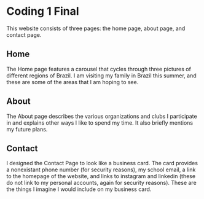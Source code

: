 # Coding 1 Final

This website consists of three pages: the home page, about page, and contact page.
## Home
The Home page features a carousel that cycles through three pictures of different regions of Brazil. I am visiting my family in Brazil this summer, and these are some of the areas that I am hoping to see.
## About
The About page describes the various organizations and clubs I participate in and explains other ways I like to spend my time. It also briefly mentions my future plans.
## Contact
I designed the Contact Page to look like a business card. The card provides a nonexistant phone number (for security reasons), my school email, a link to the homepage of the website, and links to instagram and linkedin (these do not link to my personal accounts, again for security reasons). These are the things I imagine I would include on my business card.